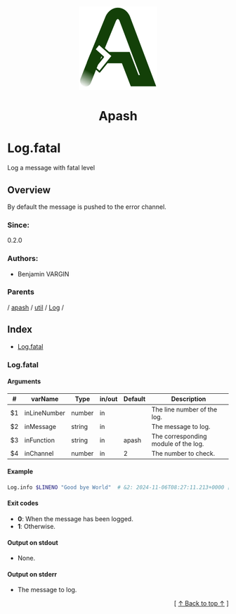 
<div align='center' id='apash-top'>
  <a href='https://github.com/hastec-fr/apash'>
    <img alt='apash-logo' src='../../../../../../assets/apash-logo.svg'/>
  </a>

  # Apash
</div>

# Log.fatal

Log a message with fatal level

## Overview

By default the message is pushed to the error channel.

### Since:
0.2.0

### Authors:
* Benjamin VARGIN

### Parents
<!-- apash.parentBegin -->
[](../../../../.md) / [apash](../../../apash.md) / [util](../../util.md) / [Log](../Log.md) / 
<!-- apash.parentEnd -->

## Index

* [Log.fatal](#logfatal)

### Log.fatal

#### Arguments
| #      | varName        | Type          | in/out   | Default   | Description                           |
|--------|----------------|---------------|----------|-----------|---------------------------------------|
| $1     | inLineNumber   | number        | in       |           | The line number of the log.           |
| $2     | inMessage      | string        | in       |           | The message to log.                   |
| $3     | inFunction     | string        | in       | apash     | The corresponding module of the log.  |
| $4     | inChannel      | number        | in       | 2         | The number to check.                  |

#### Example

```bash
Log.info $LINENO "Good bye World"  # &2: 2024-11-06T08:27:11.213+0000 [FATAL] apash (1): Good bye World
```

#### Exit codes

* **0**: When the message has been logged.
* **1**: Otherwise.

#### Output on stdout

* None.

#### Output on stderr

* The message to log.


  <div align='right'>[ <a href='#apash-top'>↑ Back to top ↑</a> ]</div>

